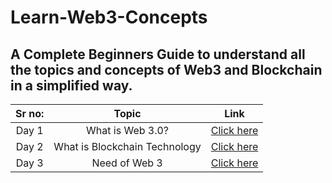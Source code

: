 # Learn-Web3-Concepts
## A Complete Beginners Guide to understand all the topics and concepts of Web3 and Blockchain in a simplified way.
| Sr no:  | Topic  | Link  |
| :---: | :---:  | :---: | 
| Day 1 | What is Web 3.0? | [Click here](https://twitter.com/akash_the_dev/status/1569272032281645060) |
| Day 2 | What is Blockchain Technology | [Click here](https://twitter.com/akash_the_dev/status/1569659865077002240) |
| Day 3 |  Need of Web 3  | [Click here]() |
